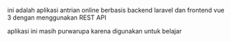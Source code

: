 ini adalah aplikasi antrian online berbasis backend laravel dan frontend vue 3 dengan menggunakan REST API

aplikasi ini masih purwarupa karena digunakan untuk belajar
